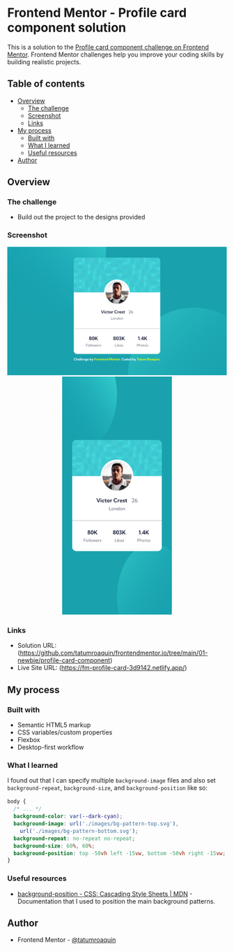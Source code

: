 # Frontend Mentor - Profile card component solution

This is a solution to the [Profile card component challenge on Frontend Mentor](https://www.frontendmentor.io/challenges/profile-card-component-cfArpWshJ). Frontend Mentor challenges help you improve your coding skills by building realistic projects.

## Table of contents

- [Overview](#overview)
  - [The challenge](#the-challenge)
  - [Screenshot](#screenshot)
  - [Links](#links)
- [My process](#my-process)
  - [Built with](#built-with)
  - [What I learned](#what-i-learned)
  - [Useful resources](#useful-resources)
- [Author](#author)

## Overview

### The challenge

- Build out the project to the designs provided

### Screenshot

<div align="center">
    <img src="./screenshots/desktop.png" alt="profile card component desktop screenshot">
    <img width="50%" src="./screenshots/mobile.png" alt="profile card component mobile screenshot">
</div>

### Links

- Solution URL: (https://github.com/tatumroaquin/frontendmentor.io/tree/main/01-newbie/profile-card-component)
- Live Site URL: (https://fm-profile-card-3d9142.netlify.app/)

## My process

### Built with

- Semantic HTML5 markup
- CSS variables/custom properties
- Flexbox
- Desktop-first workflow

### What I learned

I found out that I can specify multiple `background-image` files and also set `background-repeat`, `background-size`, and `background-position` like so:

```css
body {
  /* ... */
  background-color: var(--dark-cyan);
  background-image: url('./images/bg-pattern-top.svg'),
    url('./images/bg-pattern-bottom.svg');
  background-repeat: no-repeat no-repeat;
  background-size: 60%, 60%;
  background-position: top -50vh left -15vw, bottom -50vh right -15vw;
}
```

### Useful resources

- [background-position - CSS: Cascading Style Sheets | MDN](https://developer.mozilla.org/en-US/docs/Web/CSS/background-position) - Documentation that I used to position the main background patterns.

## Author

- Frontend Mentor - [@tatumroaquin](https://www.frontendmentor.io/profile/tatumroaquin)
